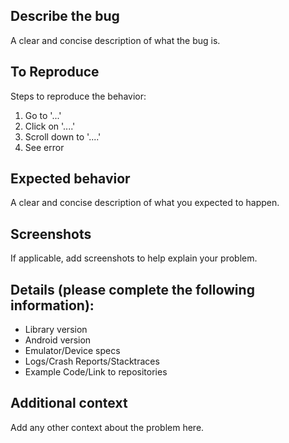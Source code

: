 ## Describe the bug
A clear and concise description of what the bug is.

## To Reproduce
Steps to reproduce the behavior:
1. Go to '...'
2. Click on '....'
3. Scroll down to '....'
4. See error

## Expected behavior
A clear and concise description of what you expected to happen.

## Screenshots
If applicable, add screenshots to help explain your problem.

## Details (please complete the following information):
- Library version
- Android version
- Emulator/Device specs
- Logs/Crash Reports/Stacktraces
- Example Code/Link to repositories

## Additional context
Add any other context about the problem here.
